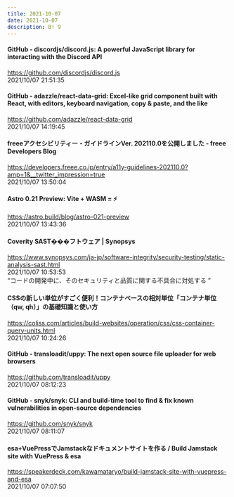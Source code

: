 ```yaml
---
title: 2021-10-07
date: 2021-10-07
description: B! 9
---
```


#### GitHub - discordjs/discord.js: A powerful JavaScript library for interacting with the Discord API
https://github.com/discordjs/discord.js<br>
2021/10/07 21:51:35<br>


#### GitHub - adazzle/react-data-grid: Excel-like grid component built with React, with editors, keyboard navigation, copy & paste, and the like
https://github.com/adazzle/react-data-grid<br>
2021/10/07 14:19:45<br>


#### freeeアクセシビリティー・ガイドラインVer. 202110.0を公開しました - freee Developers Blog
https://developers.freee.co.jp/entry/a11y-guidelines-202110.0?amp=1&__twitter_impression=true<br>
2021/10/07 13:50:04<br>


#### Astro 0.21 Preview: Vite + WASM = ⚡️
https://astro.build/blog/astro-021-preview<br>
2021/10/07 13:43:36<br>


#### Coverity SAST���フトウェア | Synopsys
https://www.synopsys.com/ja-jp/software-integrity/security-testing/static-analysis-sast.html<br>
2021/10/07 10:53:53<br>
“コードの開発中に、そのセキュリティと品質に関する不具合に対処する ”


#### CSSの新しい単位がすごく便利！コンテナベースの相対単位「コンテナ単位（qw, qh）」の基礎知識と使い方
https://coliss.com/articles/build-websites/operation/css/css-container-query-units.html<br>
2021/10/07 10:24:26<br>


#### GitHub - transloadit/uppy: The next open source file uploader for web browsers
https://github.com/transloadit/uppy<br>
2021/10/07 08:12:23<br>


#### GitHub - snyk/snyk: CLI and build-time tool to find & fix known vulnerabilities in open-source dependencies
https://github.com/snyk/snyk<br>
2021/10/07 08:11:07<br>


#### esa+VuePressでJamstackなドキュメントサイトを作る / Build Jamstack site with VuePress & esa
https://speakerdeck.com/kawamataryo/build-jamstack-site-with-vuepress-and-esa<br>
2021/10/07 07:07:50<br>


